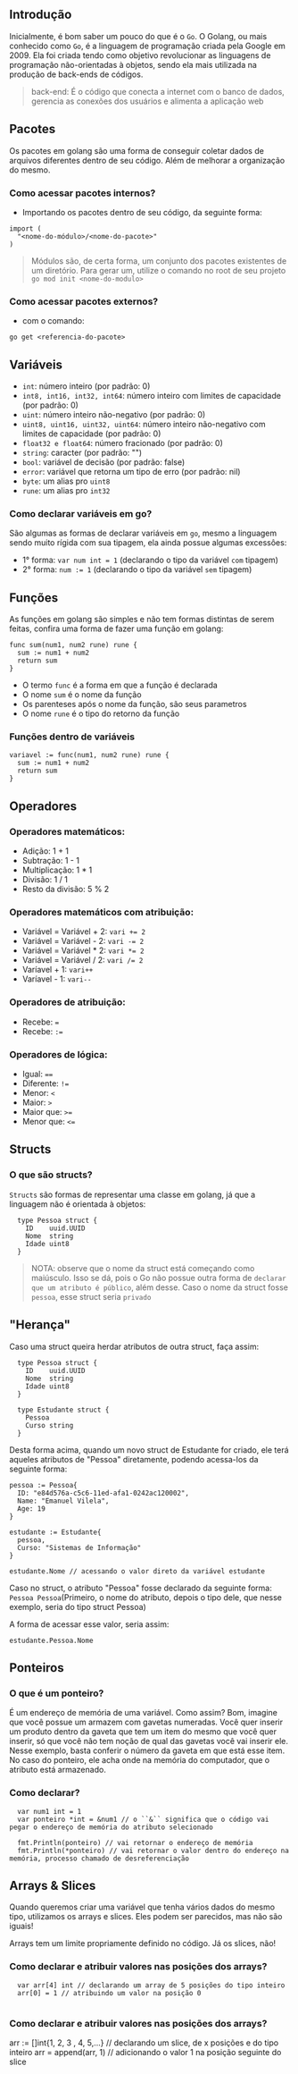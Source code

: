 ## Introdução

Inicialmente, é bom saber um pouco do que é o ``Go``. O Golang, ou mais conhecido como ``Go``, é a linguagem de programação criada pela Google em 2009. Ela foi criada tendo como objetivo revolucionar as linguagens de programação não-orientadas à objetos, sendo ela mais utilizada na produção de back-ends de códigos.
> back-end: É o código que conecta a internet com o banco de dados, gerencia as conexões dos usuários e alimenta a aplicação web

## Pacotes

Os pacotes em golang são uma forma de conseguir coletar dados de arquivos diferentes dentro de seu código. Além de melhorar a organização do mesmo.

### Como acessar pacotes internos? 
  - Importando os pacotes dentro de seu código, da seguinte forma: 
  ```
  import (
    "<nome-do-módulo>/<nome-do-pacote>"
  )
  ```
    
  >Módulos são, de certa forma, um conjunto dos pacotes existentes de um diretório. Para gerar um, utilize o comando no root de seu projeto ``go mod init <nome-do-modulo>``
  
### Como acessar pacotes externos? 
 - com o comando:
  ```
  go get <referencia-do-pacote>
  ```


## Variáveis 
   * ``int``: número inteiro (por padrão: 0)
   * ``int8, int16, int32, int64``: número inteiro com limites de capacidade (por padrão: 0)
   * ``uint``: número inteiro não-negativo (por padrão: 0)
   * ``uint8, uint16, uint32, uint64``: número inteiro não-negativo com limites de capacidade (por padrão: 0)
   * ``float32 e float64``: número fracionado (por padrão: 0)
   * ``string``: caracter (por padrão: "")
   * ``bool``: variável de decisão (por padrão: false)
   * ``error``: variável que retorna um tipo de erro (por padrão: nil)
   * ``byte``: um alias pro ``uint8``
   * ``rune``: um alias pro ``int32``

### Como declarar variáveis em go?

São algumas as formas de declarar variáveis em ``go``, mesmo a linguagem sendo muito rígida com sua tipagem, ela ainda possue algumas excessôes:

- 1° forma: ``var num int = 1`` (declarando o tipo da variável ``com`` tipagem)
- 2° forma: ``num := 1`` (declarando o tipo da variável ``sem``  tipagem)

## Funções

As funções em golang são simples e não tem formas distintas de serem feitas, confira uma forma de fazer uma função em golang:

```
func sum(num1, num2 rune) rune {
  sum := num1 + num2
  return sum
}
```

* O termo ``func`` é a forma em que a função é declarada
* O nome ``sum`` é o nome da função
* Os parenteses após o nome da função, são seus parametros
* O nome ``rune`` é o tipo do retorno da função
  
### Funções dentro de variáveis
```
variavel := func(num1, num2 rune) rune {
  sum := num1 + num2
  return sum
}
```
## Operadores
  
### Operadores matemáticos: 
  * Adição: 1 + 1
  * Subtração: 1 - 1  
  * Multiplicação: 1 * 1  
  * Divisão: 1 / 1  
  * Resto da divisão: 5 % 2
  
### Operadores matemáticos com atribuição:
  * Variável = Variável + 2: ``vari += 2``
  * Variável = Variável - 2: ``vari -= 2``
  * Variável = Variável * 2: ``vari *= 2``
  * Variável = Variável / 2: ``vari /= 2``
  * Varíavel + 1: ``vari++``
  * Varíavel - 1: ``vari--``

### Operadores de atribuição:
  * Recebe: ``=``
  * Recebe: ``:=``
  
### Operadores de lógica:
  * Igual: ``==``
  * Diferente: ``!=``
  * Menor: ``<``
  * Maior: ``>``
  * Maior que: ``>=``
  * Menor que: ``<=``

## Structs
  ### O que são structs?
  ``Structs`` são formas de representar uma classe em golang, já que a linguagem não é orientada à objetos:
  ```
    type Pessoa struct {
      ID    uuid.UUID
      Nome  string
      Idade uint8
    }
  ```
  > NOTA: observe que o nome da struct está começando como maiúsculo. Isso se dá, pois o Go não possue outra forma de ``declarar que um atributo é público``, além desse. Caso o nome da struct fosse ``pessoa``, esse struct seria ``privado``
  
## "Herança"

Caso uma struct queira herdar atributos de outra struct, faça assim:
```
  type Pessoa struct {
    ID    uuid.UUID
    Nome  string
    Idade uint8
  }
  
  type Estudante struct {
    Pessoa
    Curso string
  }
```
  
Desta forma acima, quando um novo struct de Estudante for criado, ele terá aqueles atributos de "Pessoa" diretamente, podendo acessa-los da seguinte forma:
```
pessoa := Pessoa{
  ID: "e84d576a-c5c6-11ed-afa1-0242ac120002",
  Name: "Emanuel Vilela",
  Age: 19
}
  
estudante := Estudante{
  pessoa,
  Curso: "Sistemas de Informação"
}
  
estudante.Nome // acessando o valor direto da variável estudante
```
  
Caso no struct, o atributo "Pessoa" fosse declarado da seguinte forma: ``Pessoa Pessoa``(Primeiro, o nome do atributo, depois o tipo dele, que nesse exemplo, seria do tipo struct Pessoa)
  
A forma de acessar esse valor, seria assim:
```
estudante.Pessoa.Nome
```
  
## Ponteiros
### O que é um ponteiro?
  
É um endereço de memória de uma variável. Como assim? Bom, imagine que você possue um armazem com gavetas numeradas. Você quer inserir um produto dentro da gaveta que tem um item do mesmo que você quer inserir, só que você não tem noção de qual das gavetas você vai inserir ele. Nesse exemplo, basta conferir o número da gaveta em que está esse item. No caso do ponteiro, ele acha onde na memória do computador, que o atributo está armazenado.
  
### Como declarar?
  
```
  var num1 int = 1
  var ponteiro *int = &num1 // o ``&`` significa que o código vai pegar o endereço de memória do atributo selecionado
  
  fmt.Println(ponteiro) // vai retornar o endereço de memória
  fmt.Println(*ponteiro) // vai retornar o valor dentro do endereço na memória, processo chamado de desreferenciação
```
  
## Arrays & Slices
Quando queremos criar uma variável que tenha vários dados do mesmo tipo, utilizamos os arrays e slices. Eles podem ser parecidos, mas não são iguais!
  
Arrays tem um limite propriamente definido no código. Já os slices, não!
  
### Como declarar e atribuir valores nas posições dos arrays?
```
  var arr[4] int // declarando um array de 5 posições do tipo inteiro
  arr[0] = 1 // atribuindo um valor na posição 0
  
```
### Como declarar e atribuir valores nas posições dos arrays?
  
arr := []int{1, 2, 3 , 4, 5,...} // declarando um slice, de x posições e do tipo inteiro
arr = append(arr, 1) // adicionando o valor 1 na posição seguinte do slice

  
